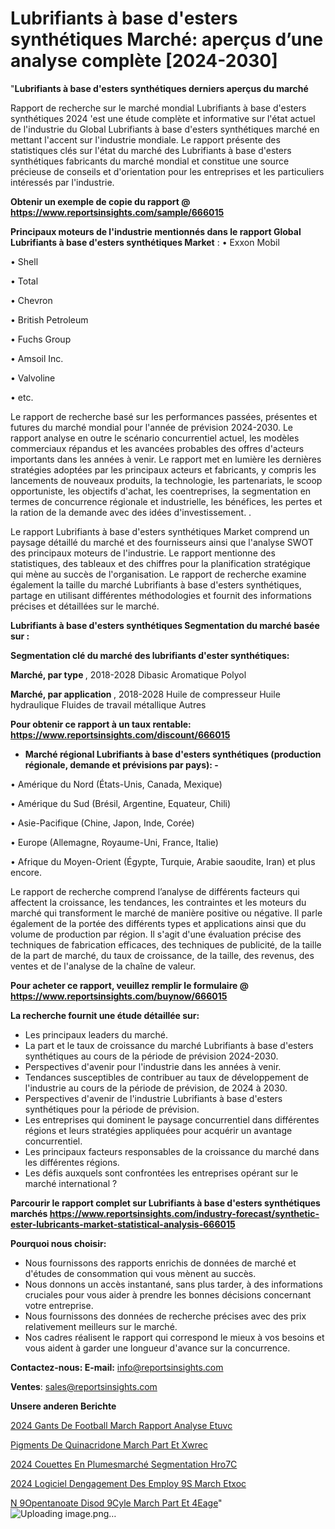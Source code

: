# Lubrifiants à base d'esters synthétiques Marché: aperçus d’une analyse complète [2024-2030]

"<strong>Lubrifiants à base d'esters synthétiques derniers aperçus du marché</strong>

Rapport de recherche sur le marché mondial Lubrifiants à base d'esters synthétiques 2024 'est une étude complète et informative sur l'état actuel de l'industrie du Global Lubrifiants à base d'esters synthétiques marché en mettant l'accent sur l'industrie mondiale. Le rapport présente des statistiques clés sur l'état du marché des Lubrifiants à base d'esters synthétiques fabricants du marché mondial et constitue une source précieuse de conseils et d'orientation pour les entreprises et les particuliers intéressés par l'industrie.

<strong>Obtenir un exemple de copie du rapport @ <a href=https://www.reportsinsights.com/sample/666015>https://www.reportsinsights.com/sample/666015</a></strong>

<strong>Principaux moteurs de l'industrie mentionnés dans le rapport Global Lubrifiants à base d'esters synthétiques Market</strong> :
• Exxon Mobil

• Shell

• Total

• Chevron

• British Petroleum

• Fuchs Group

• Amsoil Inc.

• Valvoline

• etc.

Le rapport de recherche basé sur les performances passées, présentes et futures du marché mondial pour l'année de prévision 2024-2030. Le rapport analyse en outre le scénario concurrentiel actuel, les modèles commerciaux répandus et les avancées probables des offres d'acteurs importants dans les années à venir. Le rapport met en lumière les dernières stratégies adoptées par les principaux acteurs et fabricants, y compris les lancements de nouveaux produits, la technologie, les partenariats, le scoop opportuniste, les objectifs d'achat, les coentreprises, la segmentation en termes de concurrence régionale et industrielle, les bénéfices, les pertes et la ration de la demande avec des idées d'investissement. .

Le rapport Lubrifiants à base d'esters synthétiques Market comprend un paysage détaillé du marché et des fournisseurs ainsi que l'analyse SWOT des principaux moteurs de l'industrie. Le rapport mentionne des statistiques, des tableaux et des chiffres pour la planification stratégique qui mène au succès de l'organisation. Le rapport de recherche examine également la taille du marché Lubrifiants à base d'esters synthétiques, partage en utilisant différentes méthodologies et fournit des informations précises et détaillées sur le marché.

<strong>Lubrifiants à base d'esters synthétiques Segmentation du marché basée sur :</strong>

<strong> Segmentation clé du marché des lubrifiants d'ester synthétiques: </strong>

<strong> Marché, par type </strong>, 2018-2028
Dibasic
Aromatique
Polyol

<strong> Marché, par application </strong>, 2018-2028
Huile de compresseur
Huile hydraulique
Fluides de travail métallique
Autres

<strong>Pour obtenir ce rapport à un taux rentable: <a href=https://www.reportsinsights.com/discount/666015>https://www.reportsinsights.com/discount/666015</a></strong>
<ul>
  <li><strong>Marché régional Lubrifiants à base d'esters synthétiques (production régionale, demande et prévisions par pays): -</strong></li>
</ul>
• Amérique du Nord (États-Unis, Canada, Mexique)

• Amérique du Sud (Brésil, Argentine, Equateur, Chili)

• Asie-Pacifique (Chine, Japon, Inde, Corée)

• Europe (Allemagne, Royaume-Uni, France, Italie)

• Afrique du Moyen-Orient (Égypte, Turquie, Arabie saoudite, Iran) et plus encore.

Le rapport de recherche comprend l’analyse de différents facteurs qui affectent la croissance, les tendances, les contraintes et les moteurs du marché qui transforment le marché de manière positive ou négative. Il parle également de la portée des différents types et applications ainsi que du volume de production par région. Il s'agit d'une évaluation précise des techniques de fabrication efficaces, des techniques de publicité, de la taille de la part de marché, du taux de croissance, de la taille, des revenus, des ventes et de l'analyse de la chaîne de valeur.

<strong>Pour acheter ce rapport, veuillez remplir le formulaire @   <a href=https://www.reportsinsights.com/buynow/666015>https://www.reportsinsights.com/buynow/666015</a></strong>

<strong>La recherche fournit une étude détaillée sur:</strong>
<ul>
  <li>Les principaux leaders du marché.</li>
  <li>La part et le taux de croissance du marché Lubrifiants à base d'esters synthétiques au cours de la période de prévision 2024-2030.</li>
  <li>Perspectives d'avenir pour l'industrie dans les années à venir.</li>
  <li>Tendances susceptibles de contribuer au taux de développement de l'industrie au cours de la période de prévision, de 2024 à 2030.</li>
  <li>Perspectives d'avenir de l'industrie Lubrifiants à base d'esters synthétiques pour la période de prévision.</li>
  <li>Les entreprises qui dominent le paysage concurrentiel dans différentes régions et leurs stratégies appliquées pour acquérir un avantage concurrentiel.</li>
  <li>Les principaux facteurs responsables de la croissance du marché dans les différentes régions.</li>
  <li>Les défis auxquels sont confrontées les entreprises opérant sur le marché international ?</li>
</ul>

<strong>Parcourir le rapport complet sur Lubrifiants à base d'esters synthétiques marchés <a href=https://www.reportsinsights.com/industry-forecast/synthetic-ester-lubricants-market-statistical-analysis-666015>https://www.reportsinsights.com/industry-forecast/synthetic-ester-lubricants-market-statistical-analysis-666015</a></strong>

<strong>Pourquoi nous choisir:</strong>
<ul>
  <li>Nous fournissons des rapports enrichis de données de marché et d'études de consommation qui vous mènent au succès.</li>
  <li>Nous donnons un accès instantané, sans plus tarder, à des informations cruciales pour vous aider à prendre les bonnes décisions concernant votre entreprise.</li>
  <li>Nous fournissons des données de recherche précises avec des prix relativement meilleurs sur le marché.</li>
  <li>Nos cadres réalisent le rapport qui correspond le mieux à vos besoins et vous aident à garder une longueur d'avance sur la concurrence.</li>
</ul>
<strong>Contactez-nous:
</strong><strong>E-mail:</strong> <a href=mailto:info@reportsinsights.com>info@reportsinsights.com</a>

<strong>Ventes</strong>: <a href=mailto:sales@reportsinsights.com>sales@reportsinsights.com</a>

<strong>Unsere anderen Berichte</strong>

<a href=https://www.linkedin.com/pulse/2024-gants-de-football-march%C3%A9-rapport-analyse-etuvc/>2024 Gants De Football March Rapport Analyse Etuvc</a>

<a href=https://www.linkedin.com/pulse/pigments-de-quinacridone-march%C3%A9-part-et-xwrec/>Pigments De Quinacridone March Part Et Xwrec</a>

<a href=https://www.linkedin.com/pulse/2024-couettes-en-plumesmarché-segmentation-hro7c/>2024 Couettes En Plumesmarché Segmentation Hro7C</a>

<a href=https://www.linkedin.com/pulse/2024-logiciel-dengagement-des-employ%C3%A9s-march%C3%A9-etxoc/>2024 Logiciel Dengagement Des Employ 9S March Etxoc</a>

<a href=https://www.linkedin.com/pulse/n%C3%A9opentanoate-disod%C3%A9cyle-march%C3%A9-part-et-4eage/>N 9Opentanoate Disod 9Cyle March Part Et 4Eage</a>"
![Uploading image.png…]()

